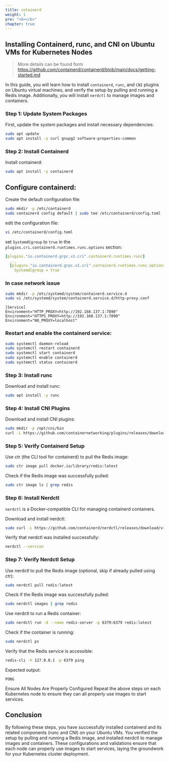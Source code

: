 ```yaml
---
title: cotainerd
weight: 1
pre: "<b></b>"
chapter: true
---
```


## Installing Containerd, runc, and CNI on Ubuntu VMs for Kubernetes Nodes

> More details can be found form https://github.com/containerd/containerd/blob/main/docs/getting-started.md

In this guide, you will learn how to install `containerd`, `runc`, and `CNI` plugins on Ubuntu virtual machines, and verify the setup by pulling and running a Redis image. Additionally, you will install `nerdctl` to manage images and containers.

### Step 1: Update System Packages

First, update the system packages and install necessary dependencies:

```sh
sudo apt update
sudo apt install -y curl gnupg2 software-properties-common
```

### Step 2: Install Containerd
Install containerd:

```sh
sudo apt install -y containerd
```

## Configure containerd:

Create the default configuration file:

```sh
sudo mkdir -p /etc/containerd
sudo containerd config default | sudo tee /etc/containerd/config.toml
```

edit the configuration file:

```sh
vi /etc/containerd/config.toml
```

set `SystemdCgroup` to `true` in the `plugins.cri.containerd.runtimes.runc.options` section:

```yaml
[plugins."io.containerd.grpc.v1.cri".containerd.runtimes.runc]
  ...
  [plugins."io.containerd.grpc.v1.cri".containerd.runtimes.runc.options]
    SystemdCgroup = true
```

### In case network issue

```sh
sudo mkdir -p /etc/systemd/system/containerd.service.d
sudo vi /etc/systemd/system/containerd.service.d/http-proxy.conf
```

```
[Service]
Environment="HTTP_PROXY=http://192.168.137.1:7890"
Environment="HTTPS_PROXY=http://192.168.137.1:7890"
Environment="NO_PROXY=localhost"
```

### Restart and enable the containerd service:

```sh
sudo systemctl daemon-reload
sudo systemctl restart containerd
sudo systemctl start containerd
sudo systemctl enable containerd
sudo systemctl status containerd
```

### Step 3: Install runc
Download and install runc:

```sh
sudo apt install -y runc
```

### Step 4: Install CNI Plugins

Download and install CNI plugins:

```sh
sudo mkdir -p /opt/cni/bin
curl -L https://github.com/containernetworking/plugins/releases/download/v1.1.1/cni-plugins-linux-amd64-v1.1.1.tgz | sudo tar -C /opt/cni/bin -xz
```

### Step 5: Verify Containerd Setup
Use ctr (the CLI tool for containerd) to pull the Redis image:

```sh
sudo ctr image pull docker.io/library/redis:latest
```

Check if the Redis image was successfully pulled:

```sh
sudo ctr image ls | grep redis
```

### Step 6: Install Nerdctl

`nerdctl` is a Docker-compatible CLI for managing containerd containers.

Download and install nerdctl:

```sh
sudo curl -L https://github.com/containerd/nerdctl/releases/download/v1.2.0/nerdctl-1.2.0-linux-amd64.tar.gz | sudo tar -C /usr/local/bin -xz
```

Verify that nerdctl was installed successfully:

```sh
nerdctl --version
```

### Step 7: Verify Nerdctl Setup
Use nerdctl to pull the Redis image (optional, skip if already pulled using ctr):

```sh
sudo nerdctl pull redis:latest
```

Check if the Redis image was successfully pulled:

```sh
sudo nerdctl images | grep redis
```
Use nerdctl to run a Redis container:

```sh
sudo nerdctl run -d --name redis-server -p 6379:6379 redis:latest
```
Check if the container is running:

```sh
sudo nerdctl ps
```
Verify that the Redis service is accessible:

```sh
redis-cli -h 127.0.0.1 -p 6379 ping
```

Expected output:

```
PONG
```

Ensure All Nodes Are Properly Configured
Repeat the above steps on each Kubernetes node to ensure they can all properly use images to start services.

## Conclusion
By following these steps, you have successfully installed containerd and its related components (runc and CNI) on your Ubuntu VMs. You verified the setup by pulling and running a Redis image, and installed nerdctl to manage images and containers. These configurations and validations ensure that each node can properly use images to start services, laying the groundwork for your Kubernetes cluster deployment.